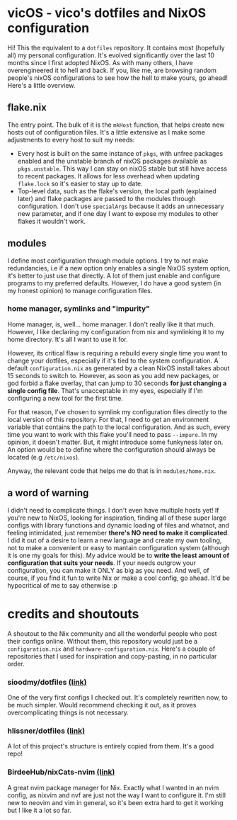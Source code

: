 # vicOS - vico's dotfiles and NixOS configuration

Hi! This the equivalent to a `dotfiles` repository. It contains most (hopefully all) my personal configuration.
It's evolved significantly over the last 10 months since I first adopted NixOS. As with many others, I have overengineered
it to hell and back. If you, like me, are browsing random people's nixOS configurations to see how the hell to make yours,
go ahead! Here's a little overview.

## flake.nix

The entry point. The bulk of it is the `mkHost` function, that helps create
new hosts out of configuration files. It's a little extensive as I make some
adjustments to every host to suit my needs:

- Every host is built on the same instance of `pkgs`, with unfree packages enabled and
the unstable branch of nixOS packages available as `pkgs.unstable`. This way I can stay on nixOS stable
but still have access to recent packages. It allows for less overhead when updating `flake.lock` so it's easier
to stay up to date.
- Top-level data, such as the flake's version, the local path (explained later) and flake packages
are passed to the modules through configuration. I don't use `specialArgs` because it adds an
unnecessary new parameter, and if one day I want to expose my modules to other flakes it wouldn't work.

## modules

I define most configuration through module options. I try to not make redundancies,
i.e if a new option only enables a single NixOS system option, it's better to just use that
directly. A lot of them just enable and configure programs to my preferred defaults.
However, I do have a good system (in my honest opinion) to manage configuration files.

### home manager, symlinks and "impurity"
Home manager, is, well... home manager. I don't really like it that much.
However, I like declaring my configuration from nix and symlinking it to my home directory.
It's all I want to use it for.

However, its critical flaw is requiring a rebuild every single
time you want to change your dotfiles, especially if it's tied to the system configuration. A default
`configuration.nix` as generated by a clean NixOS install takes about 15 seconds to switch to.
However, as soon as you add new packages, or god forbid a flake overlay, that can jump to 30 seconds
**for just changing a single config file**. That's unacceptable in my eyes, especially
if I'm configuring a new tool for the first time.

For that reason, I've chosen to symlink my configuration files directly to the local version
of this repository. For that, I need to get an environment variable that contains the path to
the local configuration. And as such, every time you want to work with this flake
you'll need to pass `--impure`. In my opinion, it doesn't matter. But, it might
introduce some funkyness later on. An option would be to define where the configuration
should always be located (e.g `/etc/nixos`).

Anyway, the relevant code that helps me do that is in `modules/home.nix`.

## a word of warning

I didn't need to complicate things. I don't even have multiple hosts yet!
If you're new to NixOS, looking for inspiration, finding all of these super large
configs with library functions and dynamic loading of files and whatnot, and feeling intimidated,
just remember **there's NO need to make it complicated**. I did it out of a desire to learn a new
language and create my own tooling, not to make a convenient or easy to mantain
configuration system (although it is one my goals for this). My advice would be to
**write the least amount of configuration that suits your needs**. If your needs outgrow your configuration,
you can make it ONLY as big as you need. And well, of course, if you find it fun to write
Nix or make a cool config, go ahead. It'd be hypocritical of me to say otherwise :p

# credits and shoutouts

A shoutout to the Nix community and all the wonderful people who post their configs
online. Without them, this repository would just be a `configuration.nix` and `hardware-configuration.nix`.
Here's a couple of repositories that I used for inspiration and copy-pasting, in no particular order.

### sioodmy/dotfiles [(link)](https://github.com/sioodmy/dotfiles)
One of the very first configs I checked out. It's completely rewritten now,
to be much simpler. Would recommend checking it out, as it proves
overcomplicating things is not necessary.

### hlissner/dotfiles [(link)](https://github.con/hlissner/dotfiles)
A lot of this project's structure is entirely copied from them. It's a good repo!

### BirdeeHub/nixCats-nvim [(link)](https://github.com/BirdeeHub/nixCats-nvim)
A great nvim package manager for Nix. Exactly what I wanted in an nvim config, as
nixvim and nvf are just not the way I want to configure it. I'm still new to neovim
and vim in general, so it's been extra hard to get it working but I like it a lot so far.


